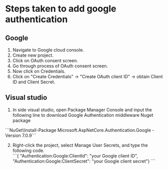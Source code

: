 <h1>Steps taken to add google authentication</h1>

<h2>Google</h2>
<ol>
  <li>Navigate to Google cloud console.</li>
  <li>Create new project.</li>
  <li>Click on OAuth consent screen.</li>
  <li>Go through process of OAuth consent screen.</li>
  <li>Now click on Credentials.</li>
  <li>Click on "Create Credentials" -> "Create OAuth client ID" -> obtain Client ID and Client Secret.</li>
</ol>

<h2>Visual studio</h2>
<ol>
  <li>In side visual studio, open Package Manager Console and input the following line to download Google Authentication middleware Nuget package</li>
</ol>
```NuGet\Install-Package Microsoft.AspNetCore.Authentication.Google -Version 7.0.9```

<ol start="2">
  <li>Right-click the project, select Manage User Secrets, and type the following code.</li>
  ```{  "Authentication:Google:ClientId": "your Google client ID",
   "Authentication:Google:ClientSecret": "your Google client secret"} ```
</ol>

